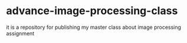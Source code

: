 # advance-image-processing-class
it is a repository for publishing my master class about image processing assignment
